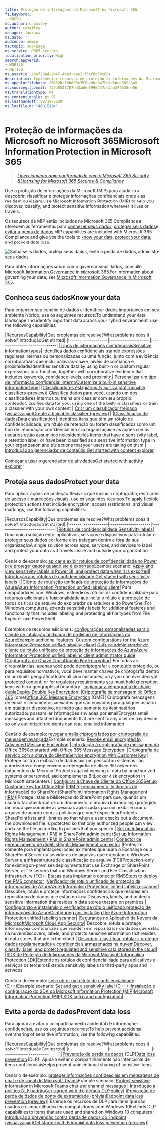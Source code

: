 ```yaml
---
title: Proteção de informações da Microsoft no Microsoft 365
f1.keywords:
- NOCSH
ms.author: cabailey
author: cabailey
manager: laurawi
ms.date: ''
audience: Admin
ms.topic: hub-page
ms.service: O365-seccomp
localization_priority: High
search.appverid:
- MOE150
- MET150
ms.assetid: a6ef28a4-2447-4b43-aae2-f5af6d53c68e
description: Implementar recursos de proteção de informações da Microsoft (MIP) usando o Microsoft 365 Compliance para ajudá-lo a descobrir, classificar e proteger informações confidenciais onde quer que elas se envidam ou se encontram.
ms.openlocfilehash: 96082bc70b093e763be00c847bb6a68ce302c8a9
ms.sourcegitcommit: 22fd8517707ed3ab6ef996247ad2aa372535ee56
ms.translationtype: MT
ms.contentlocale: pt-BR
ms.lasthandoff: 08/19/2020
ms.locfileid: "46815194"
---
```

# <a name="microsoft-information-protection-in-microsoft-365"></a><span data-ttu-id="12566-103">Proteção de informações da Microsoft no Microsoft 365</span><span class="sxs-lookup"><span data-stu-id="12566-103">Microsoft Information Protection in Microsoft 365</span></span>

><span data-ttu-id="12566-104">*[Licenciamento para conformidade com o Microsoft 365 Security &](https://docs.microsoft.com/office365/servicedescriptions/microsoft-365-service-descriptions/microsoft-365-tenantlevel-services-licensing-guidance/microsoft-365-security-compliance-licensing-guidance)*</span><span class="sxs-lookup"><span data-stu-id="12566-104">*[Licensing for Microsoft 365 Security & Compliance](https://docs.microsoft.com/office365/servicedescriptions/microsoft-365-service-descriptions/microsoft-365-tenantlevel-services-licensing-guidance/microsoft-365-security-compliance-licensing-guidance)*</span></span>

<span data-ttu-id="12566-105">Use a proteção de informações da Microsoft (MIP) para ajudá-lo a descobrir, classificar e proteger informações confidenciais onde elas residem ou viajam.</span><span class="sxs-lookup"><span data-stu-id="12566-105">Use Microsoft Information Protection (MIP) to help you discover, classify, and protect sensitive information wherever it lives or travels.</span></span>

<span data-ttu-id="12566-106">Os recursos de MIP estão incluídos no Microsoft 365 Compliance e oferecem as ferramentas para [conhecer seus dados](#know-your-data), [proteger seus dados](#protect-your-data)e [evitar a perda de dados](#prevent-data-loss).</span><span class="sxs-lookup"><span data-stu-id="12566-106">MIP capabilities are included with Microsoft 365 Compliance and give you the tools to [know your data](#know-your-data), [protect your data](#protect-your-data), and [prevent data loss](#prevent-data-loss).</span></span>

![Saiba seus dados, proteja seus dados, evite a perda de dados, administre seus dados](../media/powered-by-intelligent-platform.png)

<span data-ttu-id="12566-108">Para obter informações sobre como governar seus dados, consulte [Microsoft Information Governance in microsoft 365](manage-Information-governance.md).</span><span class="sxs-lookup"><span data-stu-id="12566-108">For information about governing your data, see [Microsoft Information Governance in Microsoft 365](manage-Information-governance.md).</span></span>

## <a name="know-your-data"></a><span data-ttu-id="12566-109">Conheça seus dados</span><span class="sxs-lookup"><span data-stu-id="12566-109">Know your data</span></span>

<span data-ttu-id="12566-110">Para entender seu cenário de dados e identificar dados importantes em seu ambiente híbrido, use os seguintes recursos:</span><span class="sxs-lookup"><span data-stu-id="12566-110">To understand your data landscape and identify important data across your hybrid environment, use the following capabilities:</span></span>
 
|<span data-ttu-id="12566-111">Recursos</span><span class="sxs-lookup"><span data-stu-id="12566-111">Capability</span></span>|<span data-ttu-id="12566-112">Que problemas ele resolve?</span><span class="sxs-lookup"><span data-stu-id="12566-112">What problems does it solve?</span></span>|<span data-ttu-id="12566-113">Introdução</span><span class="sxs-lookup"><span data-stu-id="12566-113">Get started</span></span>|
|:------|:------------|:--------------------|:-----------------------------|
|[<span data-ttu-id="12566-114">Tipos de informações confidenciais</span><span class="sxs-lookup"><span data-stu-id="12566-114">Sensitive information types</span></span>](sensitive-information-type-entity-definitions.md)| <span data-ttu-id="12566-115">Identifica dados confidenciais usando expressões regulares internas ou personalizadas ou uma função, junto com a evidência corroborativas que inclui palavras-chave, níveis de confiança e proximidade.</span><span class="sxs-lookup"><span data-stu-id="12566-115">Identifies sensitive data by using built-in or custom regular expressions or a function, together with corroborative evidence that includes keywords, confidence levels, and proximity.</span></span>| [<span data-ttu-id="12566-116">Personalizar um tipo de informação confidencial interno</span><span class="sxs-lookup"><span data-stu-id="12566-116">Customize a built-in sensitive information type</span></span>](customize-a-built-in-sensitive-information-type.md)|
|[<span data-ttu-id="12566-117">Classificadores estagiários (visualização)</span><span class="sxs-lookup"><span data-stu-id="12566-117">Trainable classifiers (preview)</span></span>](classifier-getting-started-with.md)| <span data-ttu-id="12566-118">Classifica dados para você, usando um dos classificadores internos ou treina um classier com seu próprio conteúdo</span><span class="sxs-lookup"><span data-stu-id="12566-118">Classifies data for you, using one of the built-in classifiers or train a classier with your own content</span></span> | [<span data-ttu-id="12566-119">Criar um classificador treinado (visualização)</span><span class="sxs-lookup"><span data-stu-id="12566-119">Create a trainable classifier (preview)</span></span>](classifier-creating-a-trainable-classifier.md) |
|[<span data-ttu-id="12566-120">Classificação de dados</span><span class="sxs-lookup"><span data-stu-id="12566-120">Data classification</span></span>](data-classification-overview.md) | <span data-ttu-id="12566-121">Identifica itens que têm um rótulo de confidencialidade, um rótulo de retenção ou foram classificados como um tipo de informação confidencial em sua organização e as ações que os usuários estão assumindo neles</span><span class="sxs-lookup"><span data-stu-id="12566-121">Identifies items that have a sensitivity label, a retention label, or have been classified as a sensitive information type in your organization and the actions that your users are taking on them</span></span>  | [<span data-ttu-id="12566-122">Introdução ao gerenciador de conteúdo </span><span class="sxs-lookup"><span data-stu-id="12566-122">Get started with content explorer</span></span>](data-classification-content-explorer.md)<br /><br /> [<span data-ttu-id="12566-123">Começar a usar o gerenciador de atividades</span><span class="sxs-lookup"><span data-stu-id="12566-123">Get started with activity explorer</span></span>](data-classification-activity-explorer.md) |

## <a name="protect-your-data"></a><span data-ttu-id="12566-124">Proteja seus dados</span><span class="sxs-lookup"><span data-stu-id="12566-124">Protect your data</span></span>

<span data-ttu-id="12566-125">Para aplicar ações de proteção flexíveis que incluem criptografia, restrições de acesso e marcações visuais, use os seguintes recursos:</span><span class="sxs-lookup"><span data-stu-id="12566-125">To apply flexible protection actions that include encryption, access restrictions, and visual markings, use the following capabilities:</span></span>

|<span data-ttu-id="12566-126">Recursos</span><span class="sxs-lookup"><span data-stu-id="12566-126">Capability</span></span>|<span data-ttu-id="12566-127">Que problemas ele resolve?</span><span class="sxs-lookup"><span data-stu-id="12566-127">What problems does it solve?</span></span>|<span data-ttu-id="12566-128">Introdução</span><span class="sxs-lookup"><span data-stu-id="12566-128">Get started</span></span>|
|:------|:------------|---------------------|:----------------------------|
|[<span data-ttu-id="12566-129">Rótulos de confidencialidade </span><span class="sxs-lookup"><span data-stu-id="12566-129">Sensitivity labels</span></span>](sensitivity-labels.md)| <span data-ttu-id="12566-130">Uma única solução entre aplicativos, serviços e dispositivos para rotular e proteger seus dados conforme eles trafegam dentro e fora da sua organização</span><span class="sxs-lookup"><span data-stu-id="12566-130">A single solution across apps, services, and devices to label and protect your data as it travels inside and outside your organization</span></span> <br /><br /><span data-ttu-id="12566-131">Cenário de exemplo: [aplicar e exibir rótulos de confidencialidade no Power bi e proteger dados quando ele é exportado](https://docs.microsoft.com/power-bi/admin/service-security-data-protection-overview)</span><span class="sxs-lookup"><span data-stu-id="12566-131">Example scenario: [Apply and view sensitivity labels in Power BI, and protect data when it is exported](https://docs.microsoft.com/power-bi/admin/service-security-data-protection-overview)</span></span>|[<span data-ttu-id="12566-132"> Introdução aos rótulos de confidencialidade</span><span class="sxs-lookup"><span data-stu-id="12566-132"> Get started with sensitivity labels</span></span>](get-started-with-sensitivity-labels.md) |
|[<span data-ttu-id="12566-133">Cliente de rotulação unificada de proteção de informações do Azure</span><span class="sxs-lookup"><span data-stu-id="12566-133">Azure Information Protection unified labeling client</span></span>](https://docs.microsoft.com/azure/information-protection/rms-client/aip-clientv2)| <span data-ttu-id="12566-134">Para computadores com Windows, estende os rótulos de confidencialidade para recursos adicionais e funcionalidade que inclui o rótulo e a proteção de todos os tipos de arquivo do explorador de arquivos e do PowerShell</span><span class="sxs-lookup"><span data-stu-id="12566-134">For Windows computers, extends sensitivity labels for additional features and functionality that includes labeling and protecting all file types from File Explorer and PowerShell</span></span><br /><br /> <span data-ttu-id="12566-135">Exemplos de recursos adicionais: [configurações personalizadas para o cliente de rotulação unificado de proteção de informações do Azure](https://docs.microsoft.com/azure/information-protection/rms-client/clientv2-admin-guide-customizations)</span><span class="sxs-lookup"><span data-stu-id="12566-135">Example additional features: [Custom configurations for the Azure Information Protection unified labeling client](https://docs.microsoft.com/azure/information-protection/rms-client/clientv2-admin-guide-customizations)</span></span>| [<span data-ttu-id="12566-136">Guia do administrador do cliente de rótulo unificado de proteção de informações do Azure</span><span class="sxs-lookup"><span data-stu-id="12566-136">Azure Information Protection unified labeling client administrator guide</span></span>](https://docs.microsoft.com/azure/information-protection/rms-client/clientv2-admin-guide)|
|[<span data-ttu-id="12566-137">Criptografia de Chave Dupla</span><span class="sxs-lookup"><span data-stu-id="12566-137">Double Key Encryption</span></span>](double-key-encryption.md)| <span data-ttu-id="12566-138">Em todas as circunstâncias, apenas você pode descriptografar o conteúdo protegido, ou para requisitos normativos, você deve manter chaves de criptografia dentro de um limite geográfico</span><span class="sxs-lookup"><span data-stu-id="12566-138">Under all circumstances, only you can ever decrypt protected content, or for regulatory requirements you must hold encryption keys within a geographical boundary</span></span> | [<span data-ttu-id="12566-139">Implantar a criptografia de chave dupla</span><span class="sxs-lookup"><span data-stu-id="12566-139">Deploy Double Key Encryption</span></span>](double-key-encryption.md#deploy-double-key-encryption)|
|<span data-ttu-id="12566-140">[Criptografia de mensagem do Office 365](ome.md) (ome)</span><span class="sxs-lookup"><span data-stu-id="12566-140">[Office 365 Message Encryption](ome.md) (OME)</span></span>| <span data-ttu-id="12566-141">Criptografa mensagens de email e documentos anexados que são enviados para qualquer usuário em qualquer dispositivo, de modo que somente os destinatários autorizados possam ler informações enviadas por email</span><span class="sxs-lookup"><span data-stu-id="12566-141">Encrypts email messages and attached documents that are sent to any user on any device, so only authorized recipients can read emailed information</span></span>  <br /><br /><span data-ttu-id="12566-142">Cenário de exemplo: [revogar emails criptografados por criptografia de mensagem avançada](revoke-ome-encrypted-mail.md)</span><span class="sxs-lookup"><span data-stu-id="12566-142">Example scenario: [Revoke email encrypted by Advanced Message Encryption](revoke-ome-encrypted-mail.md)</span></span> | [<span data-ttu-id="12566-143">Introdução à criptografia de mensagem do Office 365</span><span class="sxs-lookup"><span data-stu-id="12566-143">Get started with Office 365 Message Encryption</span></span>](set-up-new-message-encryption-capabilities.md)|
|[<span data-ttu-id="12566-144">Criptografia de serviço com a chave do cliente</span><span class="sxs-lookup"><span data-stu-id="12566-144">Service encryption with Customer Key</span></span>](customer-key-overview.md) | <span data-ttu-id="12566-145">Protege contra a exibição de dados por um pessoal ou sistemas não autorizados e complementa a criptografia de disco BitLocker nos datacenters da Microsoft</span><span class="sxs-lookup"><span data-stu-id="12566-145">Protects against viewing of data by unauthorized systems or personnel, and complements BitLocker disk encryption in Microsoft datacenters</span></span> | [<span data-ttu-id="12566-146">Configurar a Chave de Cliente do Office 365</span><span class="sxs-lookup"><span data-stu-id="12566-146">Set up Customer Key for Office 365</span></span>](customer-key-set-up.md)|
|[<span data-ttu-id="12566-147">IRM (gerenciamento de direitos de informação) do SharePoint</span><span class="sxs-lookup"><span data-stu-id="12566-147">SharePoint Information Rights Management (IRM)</span></span>](set-up-irm-in-sp-admin-center.md#irm-enable-sharepoint-document-libraries-and-lists)|<span data-ttu-id="12566-148">Protege listas e bibliotecas do SharePoint para que, quando um usuário faz check-out de um documento, o arquivo baixado seja protegido de modo que somente as pessoas autorizadas possam exibir e usar o arquivo de acordo com as políticas que você especificar</span><span class="sxs-lookup"><span data-stu-id="12566-148">Protects SharePoint lists and libraries so that when a user checks out a document, the downloaded file is protected so that only authorized people can view and use the file according to policies that you specify</span></span> | [<span data-ttu-id="12566-149">Set up Information Rights Management (IRM) in SharePoint admin center</span><span class="sxs-lookup"><span data-stu-id="12566-149">Set up Information Rights Management (IRM) in SharePoint admin center</span></span>](set-up-irm-in-sp-admin-center.md)|
[<span data-ttu-id="12566-150">Conector de gerenciamento de direitos</span><span class="sxs-lookup"><span data-stu-id="12566-150">Rights Management connector</span></span>](https://docs.microsoft.com/azure/information-protection/deploy-rms-connector) |<span data-ttu-id="12566-151">Proteção: somente para implantações locais existentes que usam o Exchange ou o SharePoint Server ou servidores de arquivos que executam o Windows Server e a infraestrutura de classificação de arquivo (FCI)</span><span class="sxs-lookup"><span data-stu-id="12566-151">Protection-only for existing on-premises deployments that use Exchange or SharePoint Server, or file servers that run Windows Server and File Classification Infrastructure (FCI)</span></span> | [<span data-ttu-id="12566-152">Etapas para implantar o conector RMS</span><span class="sxs-lookup"><span data-stu-id="12566-152">Steps to deploy the RMS connector</span></span>](https://docs.microsoft.com/azure/information-protection/deploy-rms-connector#steps-to-deploy-the-rms-connector)
|[<span data-ttu-id="12566-153">Verificador de rótulo unificado de proteção de informações do Azure</span><span class="sxs-lookup"><span data-stu-id="12566-153">Azure Information Protection unified labeling scanner</span></span>](https://docs.microsoft.com/azure/information-protection/deploy-aip-scanner)| <span data-ttu-id="12566-154">Descobre, rotula e protege informações confidenciais que residem em repositórios de dados que estão no local</span><span class="sxs-lookup"><span data-stu-id="12566-154">Discovers, labels, and protects sensitive information that resides in data stores that are on premises</span></span> | [<span data-ttu-id="12566-155">Configurando e instalando o verificador de rótulo unificado proteção de informações do Azure</span><span class="sxs-lookup"><span data-stu-id="12566-155">Configuring and installing the Azure Information Protection unified labeling scanner</span></span>](https://docs.microsoft.com/azure/information-protection/deploy-aip-scanner-configure-install)|
|[<span data-ttu-id="12566-156">Segurança no Aplicativo da Nuvem da Microsoft</span><span class="sxs-lookup"><span data-stu-id="12566-156">Microsoft Cloud App Security</span></span>](https://docs.microsoft.com/cloud-app-security/what-is-cloud-app-security)| <span data-ttu-id="12566-157">Descobre, rotula e protege informações confidenciais que residem em repositórios de dados que estão na nuvem</span><span class="sxs-lookup"><span data-stu-id="12566-157">Discovers, labels, and protects sensitive information that resides in data stores that are in the cloud</span></span> | [<span data-ttu-id="12566-158">Descobrir, classificar, rotular e proteger dados regulamentados e confidenciais armazenados na nuvem</span><span class="sxs-lookup"><span data-stu-id="12566-158">Discover, classify, label, and protect regulated and sensitive data stored in the cloud</span></span>](https://docs.microsoft.com/cloud-app-security/best-practices#discover-classify-label-and-protect-regulated-and-sensitive-data-stored-in-the-cloud)|
|[<span data-ttu-id="12566-159">SDK de Proteção de Informações da Microsoft</span><span class="sxs-lookup"><span data-stu-id="12566-159">Microsoft Information Protection SDK</span></span>](https://docs.microsoft.com/information-protection/develop/overview#microsoft-information-protection-sdk)|<span data-ttu-id="12566-160">Estende os rótulos de confidencialidade para aplicativos e serviços de terceiros</span><span class="sxs-lookup"><span data-stu-id="12566-160">Extends sensitivity labels to third-party apps and services</span></span>  <br /><br /> <span data-ttu-id="12566-161">Cenário de exemplo: [set e obter um rótulo de confidencialidade (C++)](https://docs.microsoft.com/information-protection/develop/quick-file-set-get-label-cpp)</span><span class="sxs-lookup"><span data-stu-id="12566-161">Example scenario: [Set and get a sensitivity label (C++)](https://docs.microsoft.com/information-protection/develop/quick-file-set-get-label-cpp)</span></span> |[<span data-ttu-id="12566-162">Instalação e configuração do SDK do Microsoft Information Protection (MIP)</span><span class="sxs-lookup"><span data-stu-id="12566-162">Microsoft Information Protection (MIP) SDK setup and configuration</span></span>](https://docs.microsoft.com/information-protection/develop/setup-configure-mip)|

## <a name="prevent-data-loss"></a><span data-ttu-id="12566-163">Evita a perda de dados</span><span class="sxs-lookup"><span data-stu-id="12566-163">Prevent data loss</span></span>

<span data-ttu-id="12566-164">Para ajudar a evitar o compartilhamento acidental de informações confidenciais, use os seguintes recursos:</span><span class="sxs-lookup"><span data-stu-id="12566-164">To help prevent accidental oversharing of sensitive information, use the following capabilities:</span></span>


|<span data-ttu-id="12566-165">Recursos</span><span class="sxs-lookup"><span data-stu-id="12566-165">Capability</span></span>|<span data-ttu-id="12566-166">Que problemas ele resolve?</span><span class="sxs-lookup"><span data-stu-id="12566-166">What problems does it solve?</span></span>|<span data-ttu-id="12566-167">Introdução</span><span class="sxs-lookup"><span data-stu-id="12566-167">Get started</span></span>|
|:------|:------------|:---------------------|:-----------------------------|
|<span data-ttu-id="12566-168">[Prevenção de perda de dados](data-loss-prevention-policies.md) (DLP)</span><span class="sxs-lookup"><span data-stu-id="12566-168">[Data loss prevention](data-loss-prevention-policies.md) (DLP)</span></span>| <span data-ttu-id="12566-169">Ajuda a evitar o compartilhamento não intencional de itens confidenciais</span><span class="sxs-lookup"><span data-stu-id="12566-169">Helps prevent unintentional sharing of sensitive items</span></span> <br /><br /><span data-ttu-id="12566-170">Cenário de exemplo: [proteger informações confidenciais em mensagens de chat e de canal do Microsoft Teams](dlp-microsoft-teams.md)</span><span class="sxs-lookup"><span data-stu-id="12566-170">Example scenario: [Protect sensitive information in Microsoft Teams chat and channel messages](dlp-microsoft-teams.md)</span></span> | [<span data-ttu-id="12566-171">Introdução à política DLP padrão</span><span class="sxs-lookup"><span data-stu-id="12566-171">Get started with the default DLP policy</span></span>](get-started-with-the-default-dlp-policy.md)|
|[<span data-ttu-id="12566-172">Prevenção de perda de dados de ponto de extremidade (prévia)</span><span class="sxs-lookup"><span data-stu-id="12566-172">Endpoint data loss prevention (preview)</span></span>](endpoint-dlp-learn-about.md)| <span data-ttu-id="12566-173">Estende os recursos de DLP para itens que são usados e compartilhados em computadores com Windows 10</span><span class="sxs-lookup"><span data-stu-id="12566-173">Extends DLP capabilities to items that are used and shared on Windows 10 computers</span></span> | [<span data-ttu-id="12566-174">Introdução à prevenção contra perda de dados do Endpoint (visualização)</span><span class="sxs-lookup"><span data-stu-id="12566-174">Get started with Endpoint data loss prevention (preview)</span></span>](endpoint-dlp-getting-started.md)|
